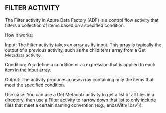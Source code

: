 ## **FILTER ACTIVITY**

The Filter activity in Azure Data Factory (ADF) is a control flow activity that filters a collection of items based on 
a specified condition. 

How it works:

Input: The Filter activity takes an array as its input. This array is typically the output of a previous activity, 
        such as the childItems array from a Get Metadata activity.

Condition: You define a condition or an expression that is applied to each item in the input array.

Output: The activity produces a new array containing only the items that meet the specified condition.

Use case:
You can use a Get Metadata activity to get a list of all files in a directory, then use a Filter activity to
narrow down that list to only include files that meet a certain naming convention (e.g., endsWith('.csv')).

